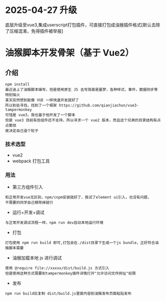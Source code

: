 # 2025-04-27 升级
底层升级至vue3,集成userscript打包插件，可直接打包成油猴插件格式[默认去除了压缩混淆，免得插件被举报]

# 油猴脚本开发骨架（基于 Vue2）

## 介绍

```text
npm install
最近迷上了油猴脚本编写，但是使用原生 JS 去写简直是噩梦，各种样式，事件，数据同步等特别恼火
某天突然想到能像 VUE 一样快速开发就好了
所以到处寻找，找到了一个框架 https://github.com/qianjiachun/vue3-tampermonkey
可惜是 vue3，我也基于他开发了一个脚本
但是 vue3 目前有些组件还不支持，所以寻求一个 vue2 版本，而且这个兄弟的目录结构有点点繁琐
故决定自己造个轮子
```

### 技术选型

- vue2
- webpack 打包工具

### 用法

- 第三方组件引入

```text
和正常开发vue无区别，npm/cnpm安装就好了，我试了element ui引入，也没有问题，
不需要的同学自己移除掉就行
```

- 运行+开发+调试

```text
与正常开发调试流程一样，npm run dev启动本地运行环境
```

- 打包

```text
打包使用 npm run build 即可,打包会在./dist目录下生成一个js bundle，正好符合油猴脚本需要
```

- 油猴加载本地 js 进行调试

```text
使用 @require file://xxxxx/dist/build.js 方式引入
但是使用这种方式需要到tampermonkey插件详情打开"允许访问文件网址"权限
```

- 发布

```text
npm run build后复制 dist/build.js里面内容到油猴发布页面粘贴发布
```
